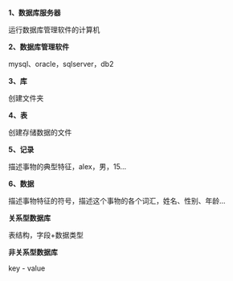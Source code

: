 **1、数据库服务器**

运行数据库管理软件的计算机

**2、数据库管理软件**

mysql、oracle，sqlserver，db2

**3、库**

创建文件夹

**4、表**

创建存储数据的文件

**5、记录**

描述事物的典型特征，alex，男，15...

**6、数据**

描述事物特征的符号，描述这个事物的各个词汇，姓名、性别、年龄...



**关系型数据库**

表结构，字段+数据类型

**非关系型数据库**

key - value